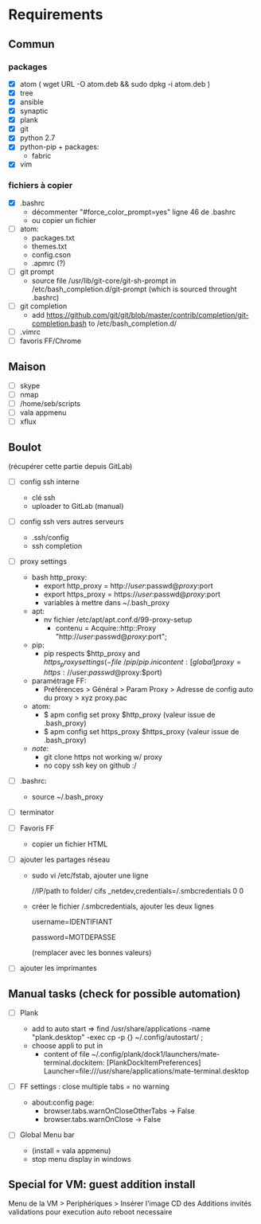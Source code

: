 # Requirements

## Commun

### packages
- [x] atom ( wget URL -O atom.deb && sudo dpkg -i atom.deb )
- [x] tree
- [x] ansible
- [x] synaptic
- [x] plank
- [x] git
- [x] python 2.7
- [x] python-pip + packages:
  - fabric
- [x] vim

### fichiers à copier
- [x] .bashrc
  - décommenter "#force_color_prompt=yes" ligne 46 de .bashrc
  - ou copier un fichier
- [ ] atom:
  - packages.txt
  - themes.txt
  - config.cson
  - .apmrc (?)
- [ ] git prompt
  - source file /usr/lib/git-core/git-sh-prompt
    in /etc/bash_completion.d/git-prompt
    (which is sourced throught .bashrc)
- [ ] git completion
  - add https://github.com/git/git/blob/master/contrib/completion/git-completion.bash
    to /etc/bash_completion.d/
- [ ] .vimrc
- [ ] favoris FF/Chrome

## Maison
- [ ] skype
- [ ] nmap
- [ ] /home/seb/scripts
- [ ] vala appmenu
- [ ] xflux

## Boulot
(récupérer cette partie depuis GitLab)
- [ ] config ssh interne
  - clé ssh
  - uploader to GitLab (manual)
- [ ] config ssh vers autres serveurs
  - .ssh/config
  - ssh completion
- [ ] proxy settings
  - bash http_proxy:
    - export http_proxy = http://$user:$passwd@$proxy:$port
    - export https_proxy = https://$user:$passwd@$proxy:$port
    - variables à mettre dans ~/.bash_proxy
  - apt:
    - nv fichier /etc/apt/apt.conf.d/99-proxy-setup
      - contenu = Acquire::http::Proxy "http://$user:$passwd@$proxy:$port";
  - pip:
    - pip respects $http_proxy and $https_proxy settings
    (- file ~/pip/pip.ini content:
      [global]
      proxy = https://$user:$passwd@$proxy:$port)
  - paramétrage FF:
    - Préférences > Général > Param Proxy > Adresse de config auto du proxy > xyz proxy.pac
  - atom:
    - $ apm config set proxy $http_proxy (valeur issue de .bash_proxy)
    - $ apm config set https_proxy $https_proxy (valeur issue de .bash_proxy)
  - _note_: 
    - git clone https not working w/ proxy
    - no copy ssh key on github :/
- [ ] .bashrc:
    - source ~/.bash_proxy
- [ ] terminator
- [ ] Favoris FF
  - copier un fichier HTML
- [ ] ajouter les partages réseau
  - sudo vi /etc/fstab, ajouter une ligne 
    
    //IP/path to folder/ <mount point>   cifs _netdev,credentials=<path>/.smbcredentials 0 0
  - créer le fichier <path>/.smbcredentials, ajouter les deux lignes
  
    username=IDENTIFIANT
    
    password=MOTDEPASSE
    
    (remplacer avec les bonnes valeurs)

- [ ] ajouter les imprimantes

## Manual tasks (check for possible automation)
- [ ] Plank
  - add to auto start => find /usr/share/applications -name "plank.desktop" -exec cp -p {} ~/.config/autostart/ \;
  - choose appli to put in
    - content of file ~/.config/plank/dock1/launchers/mate-terminal.dockitem:
      [PlankDockItemPreferences]
      Launcher=file:///usr/share/applications/mate-terminal.desktop
  
- [ ] FF settings : close multiple tabs = no warning
  - about:config page:
      - browser.tabs.warnOnCloseOtherTabs -> False
      - browser.tabs.warnOnClose -> False 
- [ ] Global Menu bar
  - (install = vala appmenu)
  - stop menu display in windows

## Special for VM: guest addition install
Menu de la VM > Periphériques > Insérer l'image CD des Additions invités
validations pour execution auto
reboot necessaire
